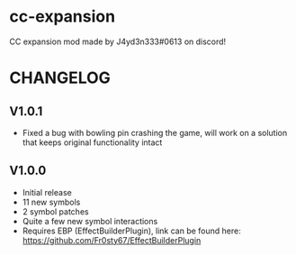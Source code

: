 # cc-expansion
CC expansion mod made by J4yd3n333#0613 on discord!
# CHANGELOG
## V1.0.1
- Fixed a bug with bowling pin crashing the game, will work on a solution that keeps original functionality intact
## V1.0.0
- Initial release
- 11 new symbols
- 2 symbol patches
- Quite a few new symbol interactions
- Requires EBP (EffectBuilderPlugin), link can be found here: https://github.com/Fr0sty67/EffectBuilderPlugin
